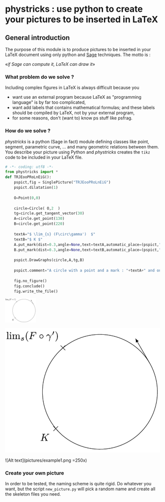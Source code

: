 # phystricks : use python to create your pictures to be inserted in LaTeX

## General introduction

The purpose of this module is to produce pictures to be inserted in your LaTeX document using only python and [Sage](http://sagemath.org) techniques. The motto is :

«*if Sage can compute it, LaTeX can draw it*» 


### What problem do we solve ?

Including complex figures in LaTeX is always difficult because you 

* want use an external program because LaTeX as "programming language" is by far too complicated,
* want add labels that contains mathematical formulas; and these labels should be compiled by LaTeX, not by your external program,
* for some reasons, don't (want to) know ps stuff like psfrag.

### How do we solve ?

*phystricks* is a python (Sage in fact) module defining classes like point, segment, parametric curve, ... and many geometric relations between them. You describe your picture using Python and *phystricks* creates the `tikz` code to be included in your LaTeX file.



```python
# -*- coding: utf8 -*-
from phystricks import *
def TRJEooPRoLnEiG():
    pspict,fig = SinglePicture("TRJEooPRoLnEiG")
    pspict.dilatation(1)

    O=Point(0,0)

    circle=Circle( O,2  )
    tg=circle.get_tangent_vector(30)
    A=circle.get_point(130)
    B=circle.get_point(220)

    textA="$ \lim_{s} (F\circ\gamma')  $"
    textB="$ K $"
    A.put_mark(dist=0.3,angle=None,text=textA,automatic_place=(pspict,""))
    B.put_mark(dist=0.3,angle=None,text=textB,automatic_place=(pspict,""))

    pspict.DrawGraphs(circle,A,tg,B)

    pspict.comment="A circle with a point and a mark : "+textA+" and on other point with the mark "+textB

    fig.no_figure()
    fig.conclude()
    fig.write_the_file()
```


<img src="pictures/example1.png" alt="Drawing" style="width: 100px;"/>

![Alt text](pictures/example1.png)

![Alt text](pictures/example1.png =250x)






### Create your own picture

In order to be tested, the naming scheme is quite rigid. Do whatever you want, but the script `new_picture.py` will pick a random name and create all the skeleton files you need.

